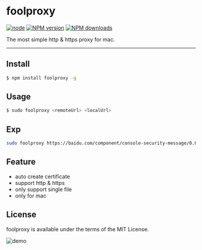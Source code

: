 # foolproxy
    
[![node](https://img.shields.io/node/v/foolproxy.svg)](https://npmjs.org/package/foolproxy)
[![NPM version](https://img.shields.io/npm/v/foolproxy.svg?style=flat)](https://npmjs.org/package/foolproxy)
[![NPM downloads](http://img.shields.io/npm/dm/foolproxy.svg?style=flat)](https://npmjs.org/package/foolproxy)
    
The most simple http & https proxy for mac.
    
---
    
## Install

```bash
$ npm install foolproxy -g
```
    
## Usage
    
```bash
$ sudo foolproxy <remoteUrl> <localUrl>
```
    
## Exp
    
```bash
sudo foolproxy https://baidu.com/component/console-security-message/0.0.2/index.js ./index.js
```
    
## Feature
- auto create certificate
- support http & https
- only support single file
- only for mac


## License

foolproxy is available under the terms of the MIT License.
    
![demo](https://cloud.githubusercontent.com/assets/1179603/11390116/b32a781c-9381-11e5-964e-1890d25fc3d6.gif)



